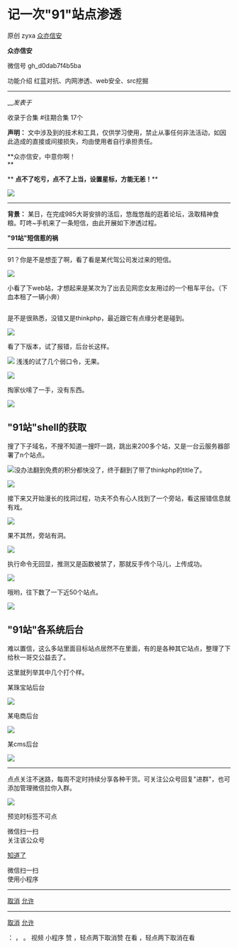 #  记一次"91"站点渗透

原创 zyxa  [ 众亦信安 ](javascript:void\(0\);)

**众亦信安** ![]()

微信号 gh_d0dab7f4b5ba

功能介绍 红蓝对抗、内网渗透、web安全、src挖掘

____

___发表于_

收录于合集 #往期合集 17个

**声明：** 文中涉及到的技术和工具，仅供学习使用，禁止从事任何非法活动，如因此造成的直接或间接损失，均由使用者自行承担责任。

 **众亦信安，中意你啊！  
**

 ** **点不了吃亏，点不了上当，设置星标，方能无恙！****

![](https://raw.githubusercontent.com/tuchuang9/tc1/refs/heads/main/public/20230621205212.png)

* * *

 **背景：** 某日，在完成985大哥安排的活后，悠哉悠哉的逛着论坛，汲取精神食粮。叮咚~手机来了一条短信，由此开展如下渗透过程。

 **"91站"短信惹的祸**

* * *

91？你是不是想歪了啊，看了看是某代驾公司发过来的短信。

![](https://raw.githubusercontent.com/tuchuang9/tc1/refs/heads/main/public/20230621205213.png)

小看了下web站，才想起来是某次为了出去见网恋女友用过的一个租车平台。（下血本租了一辆小奔）

![]()

是不是很熟悉，没错又是thinkphp，最近跟它有点缘分老是碰到。

![](https://raw.githubusercontent.com/tuchuang9/tc1/refs/heads/main/public/20230621205214.png)

看了下版本，试了报错，后台长这样。

![](https://raw.githubusercontent.com/tuchuang9/tc1/refs/heads/main/public/20230621205215.png)
浅浅的试了几个弱口令，无果。

![](https://raw.githubusercontent.com/tuchuang9/tc1/refs/heads/main/public/20230621205216.png)

掏家伙嗦了一手，没有东西。

![](https://raw.githubusercontent.com/tuchuang9/tc1/refs/heads/main/public/20230621205217.png)

## "91站"shell的获取

搜了下子域名，不搜不知道一搜吓一跳，跳出来200多个站，又是一台云服务器部署了n个站点。

![](https://raw.githubusercontent.com/tuchuang9/tc1/refs/heads/main/public/20230621205218.png)没办法翻到免费的积分都快没了，终于翻到了带了thinkphp的title了。

![](https://raw.githubusercontent.com/tuchuang9/tc1/refs/heads/main/public/20230621205219.png)

接下来又开始漫长的找洞过程，功夫不负有心人找到了一个旁站，看这报错信息就有戏。

![](https://raw.githubusercontent.com/tuchuang9/tc1/refs/heads/main/public/20230621205220.png)

果不其然，旁站有洞。

![](https://raw.githubusercontent.com/tuchuang9/tc1/refs/heads/main/public/20230621205221.png)

执行命令无回显，推测又是函数被禁了，那就反手传个马儿，上传成功。

![](https://raw.githubusercontent.com/tuchuang9/tc1/refs/heads/main/public/20230621205222.png)

哦哟，往下数了一下近50个站点。

![](https://raw.githubusercontent.com/tuchuang9/tc1/refs/heads/main/public/20230621205223.png)

## "91站"各系统后台

难以置信，这么多站里面目标站点居然不在里面，有的是各种其它站点，整理了下给秋一哥交公益去了。  
  
这里就列举其中几个打个样。  
  
某珠宝站后台

![](https://raw.githubusercontent.com/tuchuang9/tc1/refs/heads/main/public/20230621205224.png)

某电商后台

![](https://raw.githubusercontent.com/tuchuang9/tc1/refs/heads/main/public/20230621205225.png)

某cms后台

![](https://raw.githubusercontent.com/tuchuang9/tc1/refs/heads/main/public/20230621205226.png)

  

* * *

点点关注不迷路，每周不定时持续分享各种干货。可关注公众号回复"进群"，也可添加管理微信拉你入群。

  

![](https://raw.githubusercontent.com/tuchuang9/tc1/refs/heads/main/public/20230621205227.png)

  

预览时标签不可点

微信扫一扫  
关注该公众号

[知道了](javascript:;)

微信扫一扫  
使用小程序

****

[取消](javascript:void\(0\);) [允许](javascript:void\(0\);)

****

[取消](javascript:void\(0\);) [允许](javascript:void\(0\);)

： ， 。   视频 小程序 赞 ，轻点两下取消赞 在看 ，轻点两下取消在看

